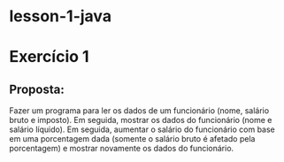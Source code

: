 # lesson-1-java

<h1>Exercício 1<a></h1>

<h2>Proposta:</h2>

<p>Fazer um programa para ler os dados de um funcionário (nome, salário bruto e imposto). Em
seguida, mostrar os dados do funcionário (nome e salário líquido). Em seguida, aumentar o
salário do funcionário com base em uma porcentagem dada (somente o salário bruto é
afetado pela porcentagem) e mostrar novamente os dados do funcionário.</p>
